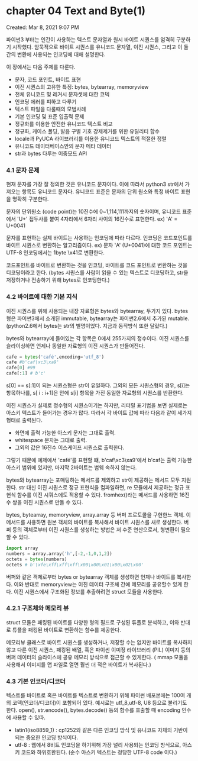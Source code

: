 # chapter 04 Text and Byte(1)

Created: Mar 8, 2021 9:07 PM

파이썬3 부터는 인간이 사용하는 텍스트 문자열과 원시 바이트 시퀀스를 엄격히 구분하기 시작했다. 암묵적으로 바이트 시퀀스를 유니코드 문자열, 이진 시퀀스, 그리고 이 둘간의 변환에 사용되는 인코딩에 대해 설명한다. 

이 장에서는 다음 주제를 다룬다. 

- 문자, 코드 포인트, 바이트 표현
- 이진 시퀀스의 고유한 특징: bytes, bytearray, memoryview
- 전체 유니코드 및 레거시 문자셋에 대한 코덱
- 인코딩 에러를 피하고 다루기
- 텍스트 파일을 다룰때의 모범사례
- 기본 인코딩 및 표준 입출력 문제
- 정규화를 이용한 안전한 유니코드 텍스트 비교
- 정규화, 케이스 폴딩, 발음 구별 기호 강제제거를 위한 유틸리티 함수
- locale과 PyUCA 라이브러리를 이용한 유니코드 텍스트의 적절한 정렬
- 유니코드 데이터베이스안의 문자 메타 데이터
- str과 bytes 다루는 이중모드 API

### 4.1 문자 문제

현재 문자를 가장 잘 정의한 것은 유니코드 문자이다. 이에 따라서 python3 str에서 가져오는 항목도 유니코드 문자다. 유니코드 표준은 문자의 단위 원소와 특정 바이트 표현을 명확히 구분한다.

문자의 단위원소 (code point)는 10진수에 0~1,114,111까지의 숫자이며, 유니코드 표준에서 'U+' 접두사를 붙여 4자리에서 6자리 사이의 16진수로 표현한다. ex) 'A' = U+0041

문자를 표현하는 실제 바이트는 사용하는 인코딩에 따라 다르다. 인코딩은 코드포인트를 바이트 시퀀스로 변환하는 알고리즘이다. ex) 문자 'A' (U+0041)에 대한 코드 포인트는 UTF-8 인코딩에서는 1byte \x41로 변환한다.

코드포인트를 바이트로 변환하는 것을 인코딩, 바이트를 코드 포인트로 변환하는 것을 디코딩이라고 한다. (bytes 시퀀스를 사람이 읽을 수 있는 텍스트로 디코딩하고, str을 저장하거나 전송하기 위해 bytes로 인코딩한다.)

### 4.2 바이트에 대한 기본 지식

이진 시퀀스를 위해 사용되는 내장 자료형은 bytes와 bytearray, 두가지 있다. bytes 형은 파이썬3에서 소개된 immutable, bytearray는 파이썬2.6에서 추가된 mutable. (python2.6에서 bytes는 str의 별명이었다. 지금과 동작방식 또한 달랐다.)

bytes와 bytearray에 들어있는 각 항목은 0에서 255가지의 정수이다. 이진 시퀀스를 슬라이싱하면 언제나 동일한 자료형의 이진 시퀀스가 만들어진다. 

```python
cafe = bytes('café',encoding='utf_8')
cafe #b'caf\xc3\xa9'
cafe[0] #99
cafe[:1] # b'c'
```

s[0] == s[:1]이 되는 시퀀스형은 str이 유일하다. 그외의 모든 시퀀스형의 경우, s[i]는 항목하나를, s[ i : i+1]은 안에 s[i] 항목을 가진 동일한 자료형의 시퀀스를 반환한다. 

이진 시퀀스가 실제로 정수형의 시퀀스이기는 하지만, 리터럴 표기법을 보면 실제로는 아스키 텍스트가 들어가는 경우가 많다. 따라서 각 바이트 값에 따라 다음과 같이 세가지 형태로 출력된다.

- 화면에 출력 가능한 아스키 문자는 그대로 출력.
- whitespace 문자는 그대로 출력.
- 그외의 값은 16진수 이스케이프 시퀀스로 출력한다.

그렇기 때문에 예제에서 'café'를 표현할 떄, b'caf\xc3\xa9'에서 b'caf는 출력 가능한 아스키 범위에 있지만, 마지막 2바이트는 범웨 속하지 않는다. 

bytes와 bytearray는 포매팅하는 메서드를 제외하고 str이 제공하는 메서드 모두 지원한다. str 대신 이진 시퀀스로 정규 표현식을 컴파일하면, re 모듈에서 제공하는 정규 표현식 함수를 이진 시쿼스에도 적용할 수 있다. fromhex()라는 메서드를 사용하면 16진수 쌍을 이진 시퀀스로 만들 수 있다. 

bytes, bytearray, memoryview, array.array 등 버퍼 프로토콜을 구현한느 객체. 이 메서드를 사용하면 원본 객체의 바이트를 복사해서 바이트 시퀀스를 새로 생성한다. 버퍼 등의 객체로부터 이진 시퀀스를 생성하는 방법은 저 수준 연산으로서, 형변환이 필요할 수 있다. 

```python
import array
numbers = array.array('h',[-2,-1,0,1,2])
octets = bytes(numbers)
octets # b'\xfe\xff\xff\xff\x00\x00\x01\x00\x02\x00'
```

버퍼와 같은 객체로부터 bytes or bytearray 객체를 생성하면 언제나 바이트를 복사한다. 이와 반대로 memoryview는 이진 데이터 구조체 간에 메모리를 공유할수 있게 한다. 이진 시퀀스에서 구조화된 정보를 추출하려면 struct 모듈을 사용한다. 

### 4.2.1 구조체와 메모리 뷰

struct 모듈은 패킹된 바이트를 다양한 형의 필드로 구성된 튜플로 분석하고, 이와 반대로 튜플을 패킹된 바이트로 변환하는 함수를 제공한다. 

메모리뷰 클래스로 바이트 시퀀스를 생성하거나, 저장할 수는 없지만 바이트를 복사하지 않고 다른 이진 시퀀스, 패킹된 배열, 혹은 파이썬 이미징 라이브러리 (PIL) 이미지 등의 버퍼 데이터의 슬라이스에 공유 메모리 방식으로 접근할 수 있게한다. ( mmap 모듈을 사용해서 이미지를 맵 파일로 열면 훨씬 더 적은 바이트가 복사된다.) 

### 4.3 기본 인코더/디코더

텍스트를 바이트로 혹은 바이트를 텍스트로 변환하기 위해 파이썬 배포본에는 100여 개의 코덱(인코더/디코더)이 포함되어 있다. 예시로는 utf_8,utf-8, U8 등으로 불리기도 한다. open(), str.encode(), bytes.decode() 등의 함수를 호출할 때 encoding 인수에 사용할 수 있따. 

- latin1(iso8859_1) : cp1252와 같은 다른 인코딩 방식 및 유니코드 자체의 기반이 되는 중요한 인코딩 방식이다.
- utf-8 : 웹에서 8비트 인코딩을 하기위해 가장 널리 사용되는 인코딩 방식으로, 아스키 코드와 하위호환된다. (순수 아스키 텍스트는 정당한 UTF-8 code 이다.)

###